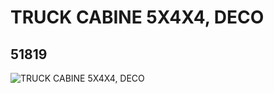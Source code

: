 # TRUCK CABINE 5X4X4, DECO
## 51819
![TRUCK CABINE 5X4X4, DECO](https://lc-www-live-s.legocdn.com/media/bricks/5/2/4249346.jpg)